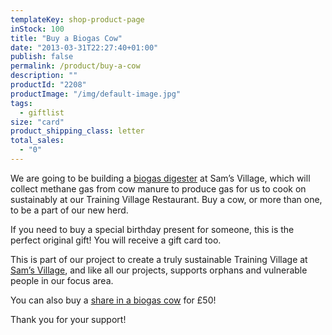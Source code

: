 ```yaml
---
templateKey: shop-product-page
inStock: 100
title: "Buy a Biogas Cow"
date: "2013-03-31T22:27:40+01:00"
publish: false
permalink: /product/buy-a-cow
description: ""
productId: "2208"
productImage: "/img/default-image.jpg"
tags:
  - giftlist
size: "card"
product_shipping_class: letter
total_sales:
  - "0"
---
```


We are going to be building a [biogas digester](http://www.africanvision.org.uk/sams-village/biogas/) at Sam’s Village, which will collect methane gas from cow manure to produce gas for us to cook on sustainably at our Training Village Restaurant. Buy a cow, or more than one, to be a part of our new herd.

If you need to buy a special birthday present for someone, this is the perfect original gift! You will receive a gift card too.

This is part of our project to create a truly sustainable Training Village at [Sam’s Village](http://www.africanvision.org.uk/sams-village/), and like all our projects, supports orphans and vulnerable people in our focus area.

You can also buy a [share in a biogas cow](http://www.africanvision.org.uk/product/buy-a-biogas-cow-share/) for £50!

Thank you for your support!
